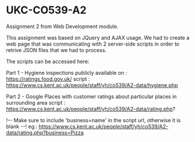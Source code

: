 # UKC-CO539-A2
Assignment 2 from Web Development module.

This assignment was based on JQuery and AJAX usage.
We had to create a web page that was communicating with 2 server-side scripts 
in order to retrive JSON files that we had to process.

The scripts can be accessed here:

Part 1 - Hygiene inspections publicly available on : https://ratings.food.gov.uk/
script : https://www.cs.kent.ac.uk/people/staff/yh/co539/A2-data/hygiene.php

Part 2 - Google Places with customer ratings about particular places in surrounding area
script : https://www.cs.kent.ac.uk/people/staff/yh/co539/A2-data/rating.php?

!-- Make sure to include 'business=name' in the script url, otherwise it is blank --!
eg.: https://www.cs.kent.ac.uk/people/staff/yh/co539/A2-data/rating.php?business=Pizza
